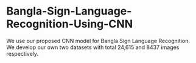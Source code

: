 # Bangla-Sign-Language-Recognition-Using-CNN
We use our proposed CNN model for Bangla Sign Language Recognition. We develop our own two datasets with total 24,615 and 8437 images respectively.
